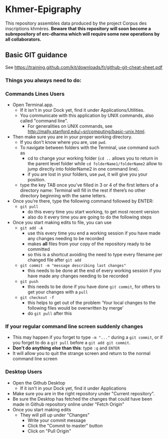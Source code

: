 # Khmer-Epigraphy
This repository assembles data produced by the project Corpus des inscriptions khmères. __Beware that this repository will soon become a subrepository of erc-dharma which will require some new operations by all collaborators.__

## Basic GIT guidance

See <https://training.github.com/kit/downloads/fr/github-git-cheat-sheet.pdf>

### Things you always need to do:
### Commands Lines Users
+ Open Terminal.app.
  * If it isn't in your Dock yet, find it under Applications/Utilities.
  * You communicate with this application by UNIX commands, also called "command line".
      + For generalities on UNIX commands, see <http://mally.stanford.edu/~sr/computing/basic-unix.html>.
+ Then make sure you are in your proper working directory.
  * If you don't know where you are, use `pwd`.
  * To navigate between folders with the Terminal, use command such as
      + cd to change your working folder (`cd ..` allows you to return in the parent level folder while `cd folderName1/folderName2` allow to jump directly into folderName2 in one command line).
      + if you are lost in your folders, use `pwd`, it will give you your position.
   * type the key TAB once you’ve filled in 3 or 4 of the first letters of a directory name: Terminal will fill in the rest if there’s no other directory beginning with the same letters.
+ Once you’re there, type the following command followed by ENTER:
  * `git pull`
      + do this every time you start working, to get most recent version
      + also do it every time you are going to do the following steps
+ Once you start making edits to file, you can use
  * `git add -A`
      + use this every time you end a working session if you have made any changes needing to be recorded
      + makes __all__ files from your copy of the repository ready to be committed
      + so this is a shortcut avoiding the need to type every filename per changed file after `git add`
  * `git commit -m "message describing last changes"`
      + this needs to be done at the end of every working session if you have made any changes needing to be recorded
  * `git push`
      + this needs to be done if you have done `git commit`, for others to get your changes with a `pull`
  * `git checkout -f`
      + this helps to get out of the problem ‘Your local changes to the following files would be overwritten by merge'
      + do `git pull` after this    

### If your regular command line screen suddenly changes
+ This may happen if you forget to type `-m "..."` during a `git commit`, or if you forget to do a `git pull` before a `git add git commit`.
+ __Don't do anything else than this__: type `:q` and `ENTER`
+ It will allow you to quit the strange screen and return to the normal command line screen

### Desktop Users
+ Open the Github Desktop
  * If it isn't in your Dock yet, find it under Applications
+ Make sure you are in the right repository under "Current repository".
+ Be sure the Desktop has fetched the changes that could have been made in Github repository online under "Fetch Origin"
+ Once you start making edits
  * They will pill up under "Changes"
      + Write your commit message
      + Click the "Commit to master" button
      + Click on "Pull Origin"
